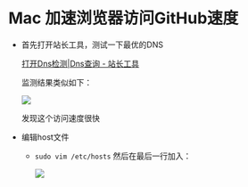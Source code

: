 # Mac 加速浏览器访问GitHub速度

- 首先打开站长工具，测试一下最优的DNS

  [打开Dns检测|Dns查询 - 站长工具](http://tool.chinaz.com/dns?type=1&host=github.com&ip=)

  监测结果类似如下：

  ![](https://ws2.sinaimg.cn/large/006tNc79ly1fr4crv9gy3j31a412mk1z.jpg)

  发现这个访问速度很快

- 编辑host文件

  - `sudo vim /etc/hosts` 然后在最后一行加入：

    ![](https://ws3.sinaimg.cn/large/006tNc79ly1fr4cu4nsnaj30o00e6gqp.jpg)